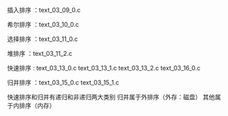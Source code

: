 插入排序 ：text_03_09_0.c

希尔排序 ：text_03_10_0.c

选择排序 ：text_03_11_0.c

堆排序   ：text_03_11_2.c

快速排序 : text_03_13_0.c
          text_03_13_1.c
          text_03_13_2.c
          text_03_16_0.c
          
归并排序 ：text_03_15_0.c
          text_03_15_1.c

快速排序和归并有递归和非递归两大类别
归并属于外排序（外存：磁盘）  其他属于内排序（内存）
